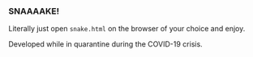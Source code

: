 ### SNAAAAKE!
Literally just open `snake.html` on the browser of your choice and enjoy.

Developed while in quarantine during the COVID-19 crisis.
